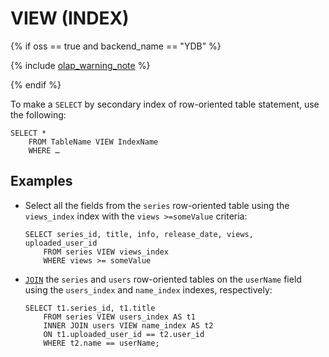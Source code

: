 # VIEW (INDEX)

{% if oss == true and backend_name == "YDB" %}

{% include [olap_warning_note](../../../../../_includes/not_allow_for_olap_note.md) %}

{% endif %}

To make a `SELECT` by secondary index of row-oriented table statement, use the following:

```yql
SELECT *
    FROM TableName VIEW IndexName
    WHERE …
```

## Examples

* Select all the fields from the `series` row-oriented table using the `views_index` index with the `views >=someValue` criteria:

  ```yql
  SELECT series_id, title, info, release_date, views, uploaded_user_id
      FROM series VIEW views_index
      WHERE views >= someValue
  ```

* [`JOIN`](../../join.md) the `series` and `users` row-oriented tables on the `userName` field using the `users_index` and `name_index` indexes, respectively:

  ```yql
  SELECT t1.series_id, t1.title
      FROM series VIEW users_index AS t1
      INNER JOIN users VIEW name_index AS t2
      ON t1.uploaded_user_id == t2.user_id
      WHERE t2.name == userName;
  ```
